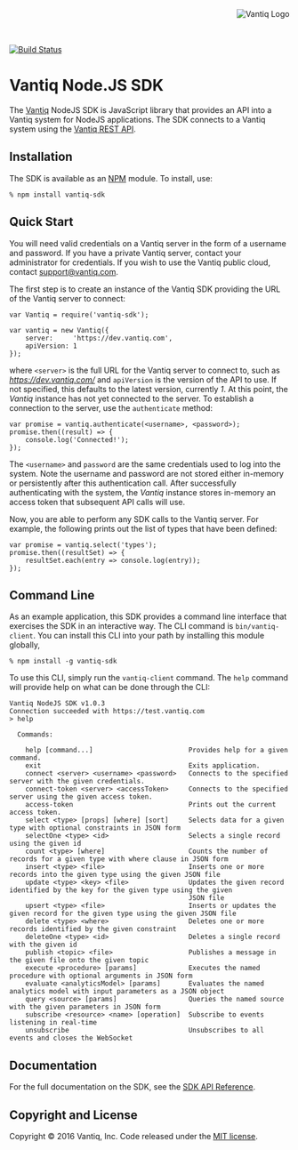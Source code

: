 <div style="height: 50px"><img style="float:right" alt="Vantiq Logo" src="http://vantiq.com/wp-content/uploads/2015/12/vantiq.png"/></div>

[![Build Status](https://travis-ci.org/Vantiq/vantiq-sdk-node.svg?branch=master)](https://travis-ci.org/Vantiq/vantiq-sdk-node)

# Vantiq Node.JS SDK

The [Vantiq](http://www.vantiq.com) NodeJS SDK is JavaScript library that provides an API into a Vantiq system for NodeJS applications.  The SDK connects to a Vantiq system using the [Vantiq REST API](https://dev.vantiq.com/docs/api/developer.html#api-reference-guide).

## Installation

The SDK is available as an [NPM](https://www.npmjs.com/) module.  To install, use:

    % npm install vantiq-sdk

## Quick Start

You will need valid credentials on a Vantiq server in the form of a username and password.  If you have a private Vantiq server, contact your administrator for credentials.  If you wish to use the Vantiq public cloud, contact [support@vantiq.com](mailto:support@vantiq.com).

The first step is to create an instance of the Vantiq SDK providing the URL of the Vantiq server to connect:

    var Vantiq = require('vantiq-sdk');
    
    var vantiq = new Vantiq({ 
        server:     'https://dev.vantiq.com',
        apiVersion: 1
    });

where `<server>` is the full URL for the Vantiq server to connect to, such as *https://dev.vantiq.com/* and `apiVersion` is the version of the API to use.  If not specified, this defaults to the latest version, currently *1*.  At this point, the *Vantiq* instance has not yet connected to the server.  To establish a connection to the server, use the `authenticate` method:

    var promise = vantiq.authenticate(<username>, <password>);
    promise.then((result) => {
        console.log('Connected!');
    });

The `<username>` and `password` are the same credentials used to log into the system.  Note the username and password are not stored either in-memory or persistently after this authentication call.  After successfully authenticating with the system, the *Vantiq* instance stores in-memory an access token that subsequent API calls will use.

Now, you are able to perform any SDK calls to the Vantiq server.  For example, the following prints out the list of types that have been defined:

    var promise = vantiq.select('types');
    promise.then((resultSet) => {
        resultSet.each(entry => console.log(entry));
    });

## Command Line

As an example application, this SDK provides a command line interface that exercises the SDK in an interactive way.  The CLI command is `bin/vantiq-client`.  You can install this CLI into your path by installing this module globally,

    % npm install -g vantiq-sdk
    
To use this CLI, simply run the `vantiq-client` command.  The `help` command will provide help on what can be done through the CLI:

    Vantiq NodeJS SDK v1.0.3
    Connection succeeded with https://test.vantiq.com
    > help

      Commands:

        help [command...]                        Provides help for a given command.
        exit                                     Exits application.
        connect <server> <username> <password>   Connects to the specified server with the given credentials.
        connect-token <server> <accessToken>     Connects to the specified server using the given access token.
        access-token                             Prints out the current access token.
        select <type> [props] [where] [sort]     Selects data for a given type with optional constraints in JSON form
        selectOne <type> <id>                    Selects a single record using the given id
        count <type> [where]                     Counts the number of records for a given type with where clause in JSON form
        insert <type> <file>                     Inserts one or more records into the given type using the given JSON file
        update <type> <key> <file>               Updates the given record identified by the key for the given type using the given
                                                 JSON file
        upsert <type> <file>                     Inserts or updates the given record for the given type using the given JSON file
        delete <type> <where>                    Deletes one or more records identified by the given constraint
        deleteOne <type> <id>                    Deletes a single record with the given id
        publish <topic> <file>                   Publishes a message in the given file onto the given topic
        execute <procedure> [params]             Executes the named procedure with optional arguments in JSON form
        evaluate <analyticsModel> [params]       Evaluates the named analytics model with input parameters as a JSON object
        query <source> [params]                  Queries the named source with the given parameters in JSON form
        subscribe <resource> <name> [operation]  Subscribe to events listening in real-time
        unsubscribe                              Unsubscribes to all events and closes the WebSocket


## Documentation

For the full documentation on the SDK, see the [SDK API Reference](./docs/api.md).

## Copyright and License

Copyright &copy; 2016 Vantiq, Inc.  Code released under the [MIT license](./LICENSE).
